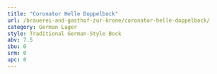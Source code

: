 ```yaml
---
title: "Coronator Helle Doppelbock"
url: /brauerei-and-gasthof-zur-krone/coronator-helle-doppelbock/
category: German Lager
style: Traditional German-Style Bock
abv: 7.5
ibu: 0
srm: 0
upc: 0
---
```


